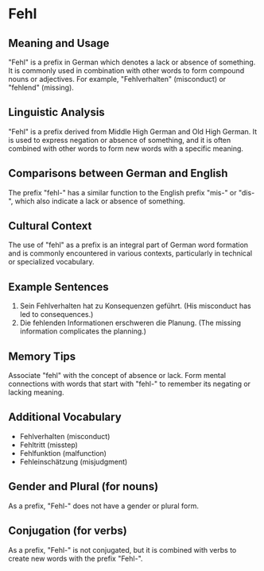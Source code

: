 # Fehl
## Meaning and Usage
"Fehl" is a prefix in German which denotes a lack or absence of something. It is commonly used in combination with other words to form compound nouns or adjectives. For example, "Fehlverhalten" (misconduct) or "fehlend" (missing).

## Linguistic Analysis
"Fehl" is a prefix derived from Middle High German and Old High German. It is used to express negation or absence of something, and it is often combined with other words to form new words with a specific meaning.

## Comparisons between German and English
The prefix "fehl-" has a similar function to the English prefix "mis-" or "dis-", which also indicate a lack or absence of something.

## Cultural Context
The use of "fehl" as a prefix is an integral part of German word formation and is commonly encountered in various contexts, particularly in technical or specialized vocabulary.

## Example Sentences
1. Sein Fehlverhalten hat zu Konsequenzen geführt. (His misconduct has led to consequences.)
2. Die fehlenden Informationen erschweren die Planung. (The missing information complicates the planning.)

## Memory Tips
Associate "fehl" with the concept of absence or lack. Form mental connections with words that start with "fehl-" to remember its negating or lacking meaning.

## Additional Vocabulary
- Fehlverhalten (misconduct)
- Fehltritt (misstep)
- Fehlfunktion (malfunction)
- Fehleinschätzung (misjudgment)

## Gender and Plural (for nouns)
As a prefix, "Fehl-" does not have a gender or plural form.

## Conjugation (for verbs)
As a prefix, "Fehl-" is not conjugated, but it is combined with verbs to create new words with the prefix "Fehl-".
